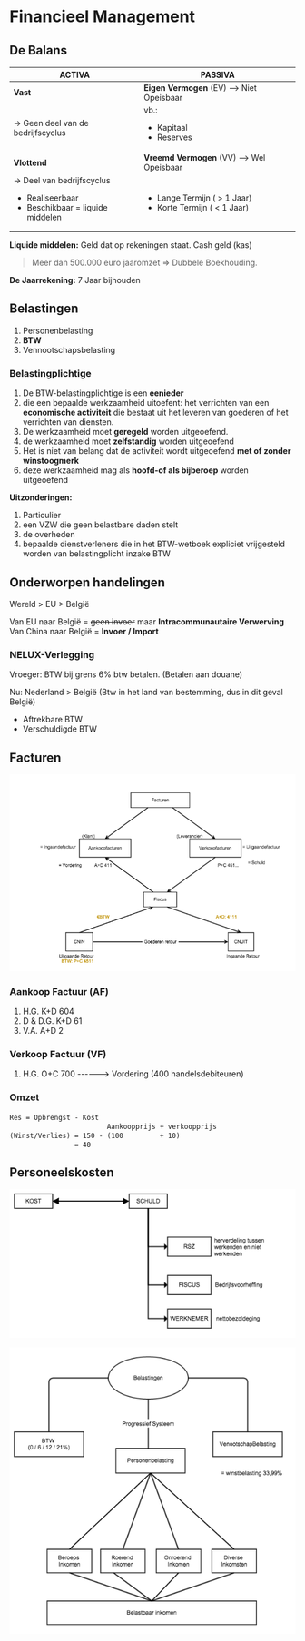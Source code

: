 # Financieel Management

## De Balans

| ACTIVA | PASSIVA |
| -------| ------- |
| **Vast** | **Eigen Vermogen** (EV) --> Niet Opeisbaar |
| -> Geen deel van de bedrijfscyclus | vb.: <ul><li>Kapitaal</li><li>Reserves</li></ul> |
| **Vlottend** | **Vreemd Vermogen** (VV) --> Wel Opeisbaar |
| -> Deel van bedrijfscyclus <ul><li>Realiseerbaar</li><li>Beschikbaar = liquide middelen</li></ul> | <ul><li>Lange Termijn ( > 1 Jaar)</li><li>Korte Termijn ( < 1 Jaar)</li></ul> |


**Liquide middelen:** Geld dat op rekeningen staat. Cash geld (kas)

> Meer dan 500.000 euro jaaromzet => Dubbele Boekhouding.

**De Jaarrekening:** 7 Jaar bijhouden


## Belastingen

1. Personenbelasting
2. **BTW**
3. Vennootschapsbelasting

### Belastingplichtige

1. De BTW-belastingplichtige is een **eenieder**
2. die een bepaalde werkzaamheid uitoefent: het verrichten van een **economische activiteit** die bestaat uit het leveren van goederen of het verrichten van diensten.
3. De werkzaamheid moet **geregeld** worden uitgeoefend.
4. de werkzaamheid moet **zelfstandig** worden uitgeoefend
5. Het is niet van belang dat de activiteit wordt uitgeoefend **met of zonder winstoogmerk**
6. deze werkzaamheid mag als **hoofd-of als bijberoep** worden uitgeoefend

**Uitzonderingen:**

1. Particulier
2. een VZW die geen belastbare daden stelt
3. de overheden
4. bepaalde dienstverleners die in het BTW-wetboek expliciet vrijgesteld worden van belastingplicht inzake BTW


## Onderworpen handelingen

Wereld > EU > België

Van EU naar België = ~~geen invoer~~ maar **Intracommunautaire Verwerving**
Van China naar België = **Invoer / Import**

### NELUX-Verlegging

Vroeger: BTW bij grens 6% btw betalen. (Betalen aan douane)

Nu: Nederland > België (Btw in het land van bestemming, dus in dit geval België)

* Aftrekbare BTW
* Verschuldigde BTW

## Facturen

![](/afbeeldingen/1ste-jaar/semester-II/Financieel-Management/facturen.png)

### Aankoop Factuur (AF)

1. H.G. K+D 604
2. D & D.G. K+D 61
3. V.A. A+D 2

### Verkoop Factuur (VF)

1. H.G. O+C 700 ------> Vordering (400 handelsdebiteuren)


### Omzet

```
Res = Opbrengst - Kost
                        Aankoopprijs + verkoopprijs
(Winst/Verlies) = 150 - (100         + 10)
                = 40
```

## Personeelskosten

![](/afbeeldingen/1ste-jaar/semester-II/Financieel-Management/kost_schuld.png)

![](/afbeeldingen/1ste-jaar/semester-II/Financieel-Management/belastingen.png)